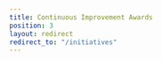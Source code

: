 ```yaml
---
title: Continuous Improvement Awards
position: 3
layout: redirect
redirect_to: "/initiatives"
---
```

